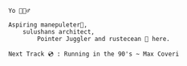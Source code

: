 ```
    Yo 🙋🏽‍♂️
    
    Aspiring manepuleter👾,
        sulushans architect,
            Pointer Juggler and rustecean 🦀 here.

    Next Track 💿 : Running in the 90's ~ Max Coveri
```

<!--
**bernie-haxx/bernie-haxx** is a ✨ _special_ ✨ repository because its `README.md` (this file) appears on your GitHub profile.

Here are some ideas to get you started:

- 🔭 I’m currently working on ...
- 🌱 I’m currently learning ...
- 👯 I’m looking to collaborate on ...
- 🤔 I’m looking for help with ...
- 💬 Ask me about ...
- 📫 How to reach me: ...
- 😄 Pronouns: ...
- ⚡ Fun fact: ...
-->
